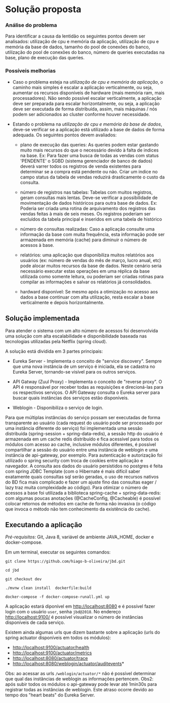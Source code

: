 # Solução proposta

### Análise do problema

Para identificar a causa da lentidão os seguintes pontos devem ser analisados: utilização de cpu e memória da aplicação, utilização de cpu e memória da base de 
dados, tamanho do pool de conexões do banco, utilização do pool de conexões do banco, número de queries executadas na base, plano de execução das queries. 

### Possíveis melhorias

* Caso o problema esteja na *utilização de cpu e memória da aplicação*, o caminho mais simples é escalar a aplicação verticalmente, ou seja, 
aumentar os recursos disponíveis de hardware (mais memória ram, mais processadores). Não sendo possível escalar verticalmente, a aplicação deve ser preparada 
para escalar horizontalmente, ou seja, a aplicação deve ser executada de forma distribuída, assim, mais máquinas / nós podem ser adicionados ao cluster conforme 
houver necessidade. 

* Estando o problema na *utilização de cpu e memória da base de dados*, deve-se verificar se a aplicação está utilizado a base de dados de forma adequada. 
Os seguintes pontos devem avaliados: 
    
    * plano de execução das queries: As queries podem estar gastando muito mais recursos do que o necessário devido à falta de indices na base. 
    Ex: Para fazer uma busca de todas as vendas com status 'PENDENTE' o SGBD (sistema gerenciador de banco de dados) deverá varrer todos os registros de venda 
    existentes para determinar se a compra está pendente ou não. Criar um indice no campo status da tabela de vendas reduzirá drasticamente o custo da consulta. 
    
    * número de registros nas tabelas: Tabelas com muitos registros, geram consultas mais lentas. Deve-se verificar a possibilidade de movimentação de dados históricos 
    para outra base de dados. 
    Ex: Poderia ser criada uma rotina de arquivamento dos registros das vendas feitas à mais de seis meses. Os registros poderiam ser excluídos da tabela principal 
    e inseridos em uma tabela de histórico
    
    * número de consultas realizadas: Caso a aplicação consulte uma informação da base com muita frequência, esta informação pode ser armazenada em memória (cache) para 
    diminuir o número de acessos à base. 
    
    * relatórios: uma aplicação que disponibiliza muitos relatórios aos usuários (ex: número de vendas do mês de março, lucro anual, etc) pode alocar muitos recursos da base 
    de dados. Neste cenário seria necessário executar estas operações em uma réplica da base utilizada como somente leitura, ou poderiam ser criadas rotinas para compilar as 
    informações e salvar os relatórios já consolidados. 
    
    * hardward disponível: Se mesmo após a otimização no acesso aos dados a base continuar com alta utilização, resta escalar a base verticalmente e depois horizontalmente.
    
## Solução implementada

Para atender o sistema com um alto número de acessos foi desenvolvida uma solução com alta escalabilidade e disponibilidade baseada nas tecnologias utilizadas pela 
Netflix (spring cloud). 

A solução está dividida em 3 partes principais:
* Eureka Server - Implementa o conceito de "service discovery". Sempre que uma nova instância de um serviço é iniciada, ela se cadastra no Eureka Server, tornando-se visível 
para os outros serviços.

* API Gatway (Zuul Proxy) - Implementa o conceito de "reverse proxy". O API é responsável por receber todas as requisições e direcioná-las para os respectivos serviços. 
O API Gateway consulta o Eureka server para buscar quais instâncias dos serviços estão disponíveis. 

* Weblogin - Disponibiliza o serviço de login. 

Para que múltiplas instâncias do serviço possam ser executadas de forma transparente ao usuário 
(cada request do usuário pode ser processado por uma instância diferente do serviço) foi implementada uma sessão distribuída (spring-session + spring-data-redis), 
a sessão http do usuário é armazenada em um cache redis distribuído e fica acessível para todos os módulos com acesso ao cache, inclusive módulos diferentes, 
é possível compartilhar a sessão do usuário entre uma instância de weblogin e uma instância de api-gateway, por exemplo.
Para autenticação e autorização foi utilizado o spring security com troca de cookies entre aplicação e navegador. 
A consulta  aos dados do usuário persistidos no postgres é feita com spring JDBC Template (com o Hibernate é mais difícil saber exatamente quais consultas sql serão geradas, 
o uso de recursos nativos do BD fica mais complicado e fazer um ajuste fino das consultas eager / lazy traz muita complexidade ao código).
Para otimizar o número de acessos a base foi utilizada a biblioteca spring-cache + spring-data-redis: com algumas poucas anotações (@CacheConfig, @Cacheable) é possível 
colocar retornos de métodos em cache de forma não invasiva (o código que invoca o método não tem conhecimento da existência do cache). 

## Executando a aplicação

*Pré-requisitos:* Git, Java 8, variável de ambiente JAVA_HOME, docker e docker-compose. 

Em um terminal, executar os seguintes comandos: 

    git clone https://github.com/hiago-b-oliveira/jbd.git
    
    cd jbd
    
    git checkout dev
    
    ./mvnw clean install  dockerfile:build
    
    docker-compose -f docker-compose-runall.yml up
    
A aplicação estará diponível em [http://localhost:8080](http://localhost:8080) e é possível fazer login com o usuário `user`, senha `jbd@2018`.
No endereço [http://localhost:9100/](http://localhost:9100/) é possível visualizar o número de instâncias disponíveis de cada serviço.

Existem ainda algumas urls que dizem bastante sobre a aplicação (urls do spring actuator disponíveis em todos os módulos): 

* [http://localhost:9100/actuator/health](http://lost:9100/actuator/health)
* [http://localhost:9100/actuator/metrics](http://localhost:8080/actuator/metrics)
* [http://localhost:8080/actuator/trace](http://localhost:8080/actuator/metrics)
* [http://localhost:8080/weblogin/actuator/auditevents](http://localhost:8080/weblogin/actuator/auditevents)*

Obs: ao acessar as urls `/weblogin/actuator/*` não é possível determinar que qual das instâncias de weblogin as informações pertencem. 
Obs2: após subir todos os módulos o api-gateway pode levar até 1min30s para registrar todas as instâncias de weblogin. Este atraso ocorre devido 
ao tempo dos "heart beats" do Eureka Server. 
